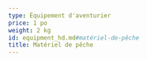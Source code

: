```yaml
---
type: Équipement d'aventurier
price: 1 po
weight: 2 kg
id: equipment_hd.md#matériel-de-pêche
title: Matériel de pêche
---
```


